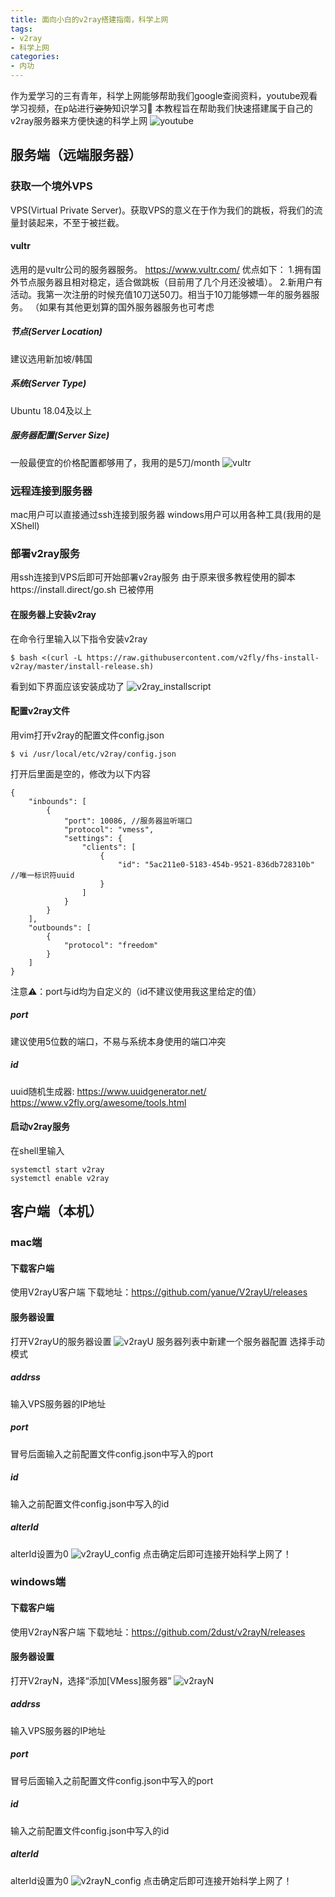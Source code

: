 ```yaml
---
title: 面向小白的v2ray搭建指南，科学上网
tags:
- v2ray
- 科学上网
categories:
- 内功
---
```


作为爱学习的三有青年，科学上网能够帮助我们google查阅资料，youtube观看学习视频，在p站进行~~姿势~~知识学习🐶
本教程旨在帮助我们快速搭建属于自己的v2ray服务器来方便快速的科学上网
![youtube](/images/youtube.png)

<!--more-->

## 服务端（远端服务器）
### 获取一个境外VPS
VPS(Virtual Private Server)。获取VPS的意义在于作为我们的跳板，将我们的流量封装起来，不至于被拦截。
#### vultr 
选用的是vultr公司的服务器服务。 https://www.vultr.com/
优点如下：
1.拥有国外节点服务器且相对稳定，适合做跳板（目前用了几个月还没被墙）。
2.新用户有活动。我第一次注册的时候充值10刀送50刀。相当于10刀能够嫖一年的服务器服务。
（如果有其他更划算的国外服务器服务也可考虑
##### 节点(Server Location)
建议选用新加坡/韩国
##### 系统(Server Type)
Ubuntu 18.04及以上
##### 服务器配置(Server Size)
一般最便宜的价格配置都够用了，我用的是5刀/month
![vultr](/images/vultr.png)
### 远程连接到服务器
mac用户可以直接通过ssh连接到服务器
windows用户可以用各种工具(我用的是XShell)

### 部署v2ray服务
用ssh连接到VPS后即可开始部署v2ray服务
由于原来很多教程使用的脚本https://install.direct/go.sh 已被停用

#### 在服务器上安装v2ray
在命令行里输入以下指令安装v2ray

    $ bash <(curl -L https://raw.githubusercontent.com/v2fly/fhs-install-v2ray/master/install-release.sh)
看到如下界面应该安装成功了
![v2ray_installscript](/images/v2ray_installscript.png)

#### 配置v2ray文件
用vim打开v2ray的配置文件config.json

    $ vi /usr/local/etc/v2ray/config.json
打开后里面是空的，修改为以下内容
```
{
    "inbounds": [
        {
            "port": 10086, //服务器监听端口
            "protocol": "vmess",
            "settings": {
                "clients": [
                    {
                        "id": "5ac211e0-5183-454b-9521-836db728310b" //唯一标识符uuid
                    }
                ]
            }
        }
    ],
    "outbounds": [
        {
            "protocol": "freedom"
        }
    ]
}
```
注意⚠️：port与id均为自定义的（id不建议使用我这里给定的值）
##### port
建议使用5位数的端口，不易与系统本身使用的端口冲突
##### id
uuid随机生成器: 
https://www.uuidgenerator.net/
https://www.v2fly.org/awesome/tools.html
#### 启动v2ray服务
在shell里输入

    systemctl start v2ray
    systemctl enable v2ray

## 客户端（本机）
### mac端
#### 下载客户端
使用V2rayU客户端
下载地址：https://github.com/yanue/V2rayU/releases
#### 服务器设置
打开V2rayU的服务器设置
![v2rayU](/images/V2rayU.png)
服务器列表中新建一个服务器配置
选择手动模式
##### addrss
输入VPS服务器的IP地址
##### port
冒号后面输入之前配置文件config.json中写入的port
##### id
输入之前配置文件config.json中写入的id
##### alterId
alterId设置为0
![v2rayU_config](/images/V2rayU_config.png)
点击确定后即可连接开始科学上网了！
### windows端
#### 下载客户端
使用V2rayN客户端
下载地址：https://github.com/2dust/v2rayN/releases

#### 服务器设置
打开V2rayN，选择“添加[VMess]服务器”
![v2rayN](/images/V2rayN.png)
##### addrss
输入VPS服务器的IP地址
##### port
冒号后面输入之前配置文件config.json中写入的port
##### id
输入之前配置文件config.json中写入的id
##### alterId
alterId设置为0
![v2rayN_config](/images/V2rayN_config.png)
点击确定后即可连接开始科学上网了！